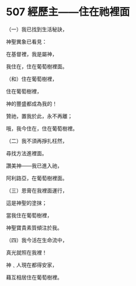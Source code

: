# 507 經歷主——住在祂裡面

（一）我已找到生活秘訣，

神聖異象已看見：

在基督裡，我是屬神，

我住在，住在葡萄樹裡面。

（和）住在葡萄樹裡，

住在葡萄樹裡，

神的豐盛都成為我的！

贊祂，置我於此，永不再離；

哦，我今住在，住在葡萄樹裡。

（二）我不須再掙扎枉然，

尋找方法進裡面。

讚美神——我已進入祂，

阿利路亞，在葡萄樹裡面。

（三）恩膏在我裡面運行，

這是神聖的塗抹；

當我住在葡萄樹裡，

神聖寶貴素質傾注於我。

（四）我今活在生命流中，

真光就照在我裡！

神﹑人現在都得安家，

藉互相居住在葡萄樹裡。

